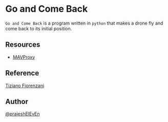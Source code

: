 # Go and Come Back

`Go and Come Back` is a program written in `python` that makes a drone fly and come back to its initial position.

## Resources

- [MAVProxy](https://ardupilot.org/mavproxy/)

<!-- ## Installation -->

## Reference

[Tiziano Fiorenzani](https://youtu.be/TFDWs_DG2QY)

## Author

[@prajeshElEvEn]()
